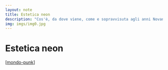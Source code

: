 ```yaml
---
layout: note
title: Estetica neon
description: "Cos'è, da dove viene, come e sopravvisuta agli anni Novanta e perché è ancora così affascinante."
img: imgs/img0.jpg
---
```


# Estetica neon

[[mondo-punk]]

[//begin]: # "Autogenerated link references for markdown compatibility"
[mondo-punk]: mondo-punk.md "Mondo punk"
[//end]: # "Autogenerated link references"